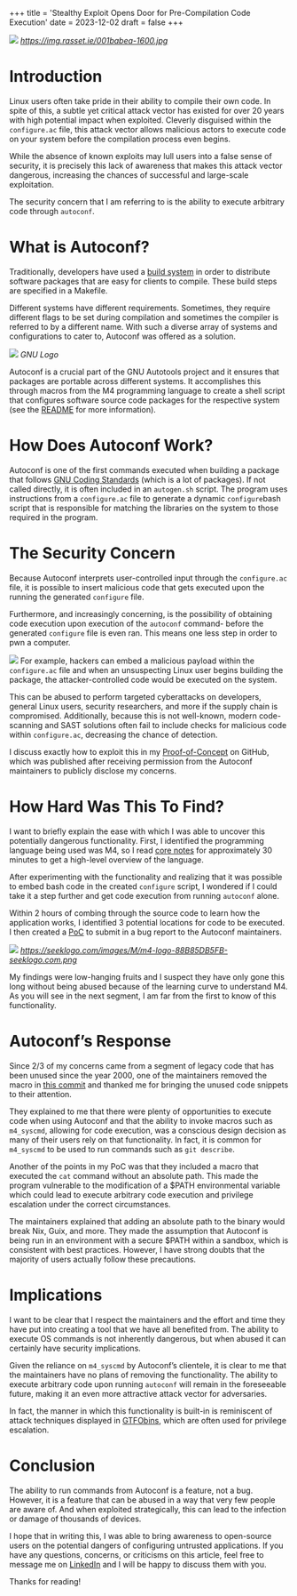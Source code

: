 +++
title = 'Stealthy Exploit Opens Door for Pre-Compilation Code Execution'
date = 2023-12-02
draft = false
+++

![](https://cdn-images-1.medium.com/max/800/0*XwuUEqGz-1xT_v_j.jpg)
*https://img.rasset.ie/001babea-1600.jpg*

Introduction
============

Linux users often take pride in their ability to compile their own code. In spite of this, a subtle yet critical attack vector has existed for over 20 years with high potential impact when exploited. Cleverly disguised within the `configure.ac` file, this attack vector allows malicious actors to execute code on your system before the compilation process even begins.

While the absence of known exploits may lull users into a false sense of security, it is precisely this lack of awareness that makes this attack vector dangerous, increasing the chances of successful and large-scale exploitation.

The security concern that I am referring to is the ability to execute arbitrary code through `autoconf`.

What is Autoconf?
=================

Traditionally, developers have used a [build system](https://www.gnu.org/software/automake/manual/html_node/GNU-Build-System.html) in order to distribute software packages that are easy for clients to compile. These build steps are specified in a Makefile.

Different systems have different requirements. Sometimes, they require different flags to be set during compilation and sometimes the compiler is referred to by a different name. With such a diverse array of systems and configurations to cater to, Autoconf was offered as a solution.

![](https://cdn-images-1.medium.com/max/800/0*WhDuZ1uRN5oHHeR9)
*GNU Logo*

Autoconf is a crucial part of the GNU Autotools project and it ensures that packages are portable across different systems. It accomplishes this through macros from the M4 programming language to create a shell script that configures software source code packages for the respective system (see the [README](https://github.com/autotools-mirror/autoconf) for more information).

How Does Autoconf Work?
=======================

Autoconf is one of the first commands executed when building a package that follows [GNU Coding Standards](https://www.gnu.org/prep/standards/standards.html) (which is a lot of packages). If not called directly, it is often included in an `autogen.sh` script. The program uses instructions from a `configure.ac` file to generate a dynamic `configure`bash script that is responsible for matching the libraries on the system to those required in the program.

The Security Concern
====================

Because Autoconf interprets user-controlled input through the `configure.ac` file, it is possible to insert malicious code that gets executed upon the running the generated `configure` file.

Furthermore, and increasingly concerning, is the possibility of obtaining code execution upon execution of the `autoconf` command- before the generated `configure` file is even ran. This means one less step in order to pwn a computer.

![](https://cdn-images-1.medium.com/max/800/0*Hgtdvi95rRshZbBM.png)
For example, hackers can embed a malicious payload within the `configure.ac` file and when an unsuspecting Linux user begins building the package, the attacker-controlled code would be executed on the system.

This can be abused to perform targeted cyberattacks on developers, general Linux users, security researchers, and more if the supply chain is compromised. Additionally, because this is not well-known, modern code-scanning and SAST solutions often fail to include checks for malicious code within `configure.ac`, decreasing the chance of detection.

I discuss exactly how to exploit this in my [Proof-of-Concept](https://github.com/ally-petitt/autoconf-code-execution) on GitHub, which was published after receiving permission from the Autoconf maintainers to publicly disclose my concerns.

How Hard Was This To Find?
==========================

I want to briefly explain the ease with which I was able to uncover this potentially dangerous functionality. First, I identified the programming language being used was M4, so I read [core notes](https://mbreen.com/m4.html) for approximately 30 minutes to get a high-level overview of the language.

After experimenting with the functionality and realizing that it was possible to embed bash code in the created `configure` script, I wondered if I could take it a step further and get code execution from running `autoconf` alone.

Within 2 hours of combing through the source code to learn how the application works, I identified 3 potential locations for code to be executed. I then created a [PoC](https://github.com/ally-petitt/autoconf-code-execution) to submit in a bug report to the Autoconf maintainers.

![](https://cdn-images-1.medium.com/max/800/0*H4i_I34WTV0KbZE5)
*https://seeklogo.com/images/M/m4-logo-88B85DB5FB-seeklogo.com.png*

My findings were low-hanging fruits and I suspect they have only gone this long without being abused because of the learning curve to understand M4. As you will see in the next segment, I am far from the first to know of this functionality.

Autoconf’s Response
===================

Since 2/3 of my concerns came from a segment of legacy code that has been unused since the year 2000, one of the maintainers removed the macro in [this commit](https://git.savannah.gnu.org/cgit/autoconf.git/commit/?id=11d8824daada20055c855f46ad7c45237c1ff455) and thanked me for bringing the unused code snippets to their attention.

They explained to me that there were plenty of opportunities to execute code when using Autoconf and that the ability to invoke macros such as `m4_syscmd`, allowing for code execution, was a conscious design decision as many of their users rely on that functionality. In fact, it is common for `m4_syscmd` to be used to run commands such as `git describe`.

Another of the points in my PoC was that they included a macro that executed the `cat` command without an absolute path. This made the program vulnerable to the modification of a $PATH environmental variable which could lead to execute arbitrary code execution and privilege escalation under the correct circumstances.

The maintainers explained that adding an absolute path to the binary would break Nix, Guix, and more. They made the assumption that Autoconf is being run in an environment with a secure $PATH within a sandbox, which is consistent with best practices. However, I have strong doubts that the majority of users actually follow these precautions.

Implications
============

I want to be clear that I respect the maintainers and the effort and time they have put into creating a tool that we have all benefited from. The ability to execute OS commands is not inherently dangerous, but when abused it can certainly have security implications.

Given the reliance on `m4_syscmd` by Autoconf’s clientele, it is clear to me that the maintainers have no plans of removing the functionality. The ability to execute arbitrary code upon running `autoconf` will remain in the foreseeable future, making it an even more attractive attack vector for adversaries.

In fact, the manner in which this functionality is built-in is reminiscent of attack techniques displayed in [GTFObins](https://gtfobins.github.io/), which are often used for privilege escalation.

Conclusion
==========

The ability to run commands from Autoconf is a feature, not a bug. However, it is a feature that can be abused in a way that very few people are aware of. And when exploited strategically, this can lead to the infection or damage of thousands of devices.

I hope that in writing this, I was able to bring awareness to open-source users on the potential dangers of configuring untrusted applications. If you have any questions, concerns, or criticisms on this article, feel free to message me on [LinkedIn](https://www.linkedin.com/in/ally-petitt/) and I will be happy to discuss them with you.

Thanks for reading!